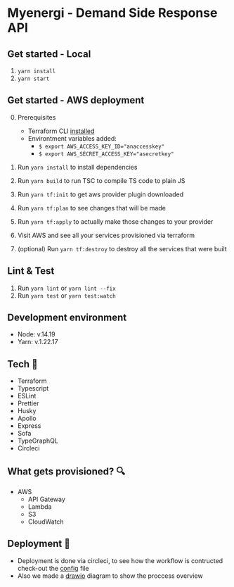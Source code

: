 # Myenergi - Demand Side Response API

## Get started - Local

1. `yarn install`
2. `yarn start`

## Get started - AWS deployment

0. Prerequisites

   - Terraform CLI [installed](https://learn.hashicorp.com/tutorials/terraform/install-cli)
   - Environtment variables added:
     - `$ export AWS_ACCESS_KEY_ID="anaccesskey"`
     - `$ export AWS_SECRET_ACCESS_KEY="asecretkey"`

1. Run `yarn install` to install dependencies
2. Run `yarn build` to run TSC to compile TS code to plain JS
3. Run `yarn tf:init` to get aws provider plugin downloaded
4. Run `yarn tf:plan` to see changes that will be made
5. Run `yarn tf:apply` to actually make those changes to your provider
6. Visit AWS and see all your services provisioned via terraform
7. (optional) Run `yarn tf:destroy` to destroy all the services that were built

## Lint & Test

1. Run `yarn lint` or `yarn lint --fix`
2. Run `yarn test` or `yarn test:watch`

## Development environment

- Node: v.14.19
- Yarn: v.1.22.17

## Tech 🧰

- Terraform
- Typescript
- ESLint
- Prettier
- Husky
- Apollo
- Express
- Sofa
- TypeGraphQL
- Circleci

## What gets provisioned? 🔍

- AWS
  - API Gateway
  - Lambda
  - S3
  - CloudWatch

## Deployment 🚀

- Deployment is done via circleci, to see how the workflow is contructed check-out the [config](./.circleci/config.yml) file
- Also we made a [drawio](./deployment.drawio) diagram to show the proccess overview

